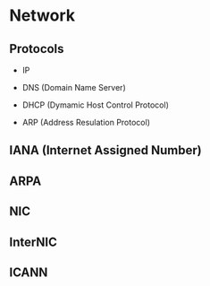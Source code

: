 # Network

## Protocols

- IP

- DNS (Domain Name Server)

- DHCP (Dymamic Host Control Protocol)

- ARP (Address Resulation Protocol)

## IANA (Internet Assigned Number)

## ARPA

## NIC

## InterNIC

## ICANN